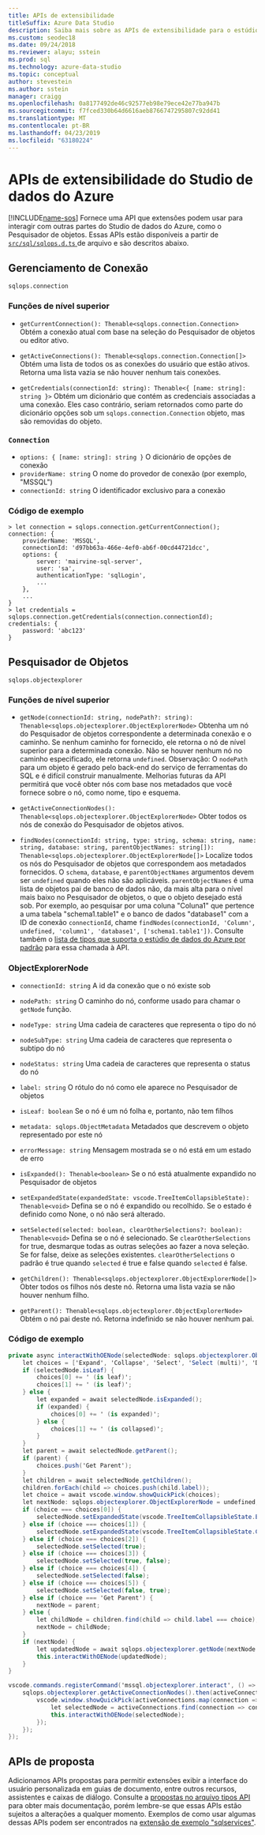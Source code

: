 ```yaml
---
title: APIs de extensibilidade
titleSuffix: Azure Data Studio
description: Saiba mais sobre as APIs de extensibilidade para o estúdio de dados do Azure
ms.custom: seodec18
ms.date: 09/24/2018
ms.reviewer: alayu; sstein
ms.prod: sql
ms.technology: azure-data-studio
ms.topic: conceptual
author: stevestein
ms.author: sstein
manager: craigg
ms.openlocfilehash: 0a8177492de46c92577eb98e79ece42e77ba947b
ms.sourcegitcommit: f7fced330b64d6616aeb8766747295807c92dd41
ms.translationtype: MT
ms.contentlocale: pt-BR
ms.lasthandoff: 04/23/2019
ms.locfileid: "63180224"
---
```

# <a name="azure-data-studio-extensibility-apis"></a>APIs de extensibilidade do Studio de dados do Azure

[!INCLUDE[name-sos](../includes/name-sos.md)] Fornece uma API que extensões podem usar para interagir com outras partes do Studio de dados do Azure, como o Pesquisador de objetos. Essas APIs estão disponíveis a partir de [ `src/sql/sqlops.d.ts` ](https://github.com/Microsoft/azuredatastudio/blob/master/src/sql/sqlops.d.ts) de arquivo e são descritos abaixo.

## <a name="connection-management"></a>Gerenciamento de Conexão
`sqlops.connection`

### <a name="top-level-functions"></a>Funções de nível superior

- `getCurrentConnection(): Thenable<sqlops.connection.Connection>` Obtém a conexão atual com base na seleção do Pesquisador de objetos ou editor ativo.

- `getActiveConnections(): Thenable<sqlops.connection.Connection[]>` Obtém uma lista de todos os as conexões do usuário que estão ativos. Retorna uma lista vazia se não houver nenhum tais conexões.

- `getCredentials(connectionId: string): Thenable<{ [name: string]: string }>` Obtém um dicionário que contém as credenciais associadas a uma conexão. Eles caso contrário, seriam retornados como parte do dicionário opções sob um `sqlops.connection.Connection` objeto, mas são removidas do objeto. 

### `Connection`
- `options: { [name: string]: string }` O dicionário de opções de conexão
- `providerName: string` O nome do provedor de conexão (por exemplo, "MSSQL")
- `connectionId: string` O identificador exclusivo para a conexão

### <a name="example-code"></a>Código de exemplo
```
> let connection = sqlops.connection.getCurrentConnection();
connection: {
    providerName: 'MSSQL',
    connectionId: 'd97bb63a-466e-4ef0-ab6f-00cd44721dcc',
    options: {
        server: 'mairvine-sql-server',
        user: 'sa',
        authenticationType: 'sqlLogin',
        ...
    },
    ...
}
> let credentials = sqlops.connection.getCredentials(connection.connectionId);
credentials: {
    password: 'abc123'
}

```

## <a name="object-explorer"></a>Pesquisador de Objetos

`sqlops.objectexplorer`


### <a name="top-level-functions"></a>Funções de nível superior
- `getNode(connectionId: string, nodePath?: string): Thenable<sqlops.objectexplorer.ObjectExplorerNode>` Obtenha um nó do Pesquisador de objetos correspondente a determinada conexão e o caminho. Se nenhum caminho for fornecido, ele retorna o nó de nível superior para a determinada conexão. Não se houver nenhum nó no caminho especificado, ele retorna `undefined`. Observação: O `nodePath` para um objeto é gerado pelo back-end do serviço de ferramentas do SQL e é difícil construir manualmente. Melhorias futuras da API permitirá que você obter nós com base nos metadados que você fornece sobre o nó, como nome, tipo e esquema.

- `getActiveConnectionNodes(): Thenable<sqlops.objectexplorer.ObjectExplorerNode>` Obter todos os nós de conexão do Pesquisador de objetos ativos.

- `findNodes(connectionId: string, type: string, schema: string, name: string, database: string, parentObjectNames: string[]): Thenable<sqlops.objectexplorer.ObjectExplorerNode[]>` Localize todos os nós do Pesquisador de objetos que correspondem aos metadados fornecidos. O `schema`, `database`, e `parentObjectNames` argumentos devem ser `undefined` quando eles não são aplicáveis. `parentObjectNames` é uma lista de objetos pai de banco de dados não, da mais alta para o nível mais baixo no Pesquisador de objetos, o que o objeto desejado está sob. Por exemplo, ao pesquisar por uma coluna "Coluna1" que pertence a uma tabela "schema1.table1" e o banco de dados "database1" com a ID de conexão `connectionId`, chame `findNodes(connectionId, 'Column', undefined, 'column1', 'database1', ['schema1.table1'])`. Consulte também o [lista de tipos que suporta o estúdio de dados do Azure por padrão](https://github.com/Microsoft/azuredatastudio/wiki/Object-Explorer-types-supported-by-FindNodes-API) para essa chamada à API.

### <a name="objectexplorernode"></a>ObjectExplorerNode
- `connectionId: string` A id da conexão que o nó existe sob

- `nodePath: string` O caminho do nó, conforme usado para chamar o `getNode` função.

- `nodeType: string` Uma cadeia de caracteres que representa o tipo do nó

- `nodeSubType: string` Uma cadeia de caracteres que representa o subtipo do nó

- `nodeStatus: string` Uma cadeia de caracteres que representa o status do nó

- `label: string` O rótulo do nó como ele aparece no Pesquisador de objetos

- `isLeaf: boolean` Se o nó é um nó folha e, portanto, não tem filhos

- `metadata: sqlops.ObjectMetadata` Metadados que descrevem o objeto representado por este nó

- `errorMessage: string` Mensagem mostrada se o nó está em um estado de erro

- `isExpanded(): Thenable<boolean>` Se o nó está atualmente expandido no Pesquisador de objetos

- `setExpandedState(expandedState: vscode.TreeItemCollapsibleState): Thenable<void>` Defina se o nó é expandido ou recolhido. Se o estado é definido como None, o nó não será alterado.

- `setSelected(selected: boolean, clearOtherSelections?: boolean): Thenable<void>` Defina se o nó é selecionado. Se `clearOtherSelections` for true, desmarque todas as outras seleções ao fazer a nova seleção. Se for false, deixe as seleções existentes. `clearOtherSelections` o padrão é true quando `selected` é true e false quando `selected` é false.

- `getChildren(): Thenable<sqlops.objectexplorer.ObjectExplorerNode[]>` Obter todos os filhos nós deste nó. Retorna uma lista vazia se não houver nenhum filho.

- `getParent(): Thenable<sqlops.objectexplorer.ObjectExplorerNode>` Obtém o nó pai deste nó. Retorna indefinido se não houver nenhum pai.

### <a name="example-code"></a>Código de exemplo

```cs
private async interactWithOENode(selectedNode: sqlops.objectexplorer.ObjectExplorerNode): Promise<void> {
    let choices = ['Expand', 'Collapse', 'Select', 'Select (multi)', 'Deselect', 'Deselect (multi)'];
    if (selectedNode.isLeaf) {
        choices[0] += ' (is leaf)';
        choices[1] += ' (is leaf)';
    } else {
        let expanded = await selectedNode.isExpanded();
        if (expanded) {
            choices[0] += ' (is expanded)';
        } else {
            choices[1] += ' (is collapsed)';
        }
    }
    let parent = await selectedNode.getParent();
    if (parent) {
        choices.push('Get Parent');
    }
    let children = await selectedNode.getChildren();
    children.forEach(child => choices.push(child.label));
    let choice = await vscode.window.showQuickPick(choices);
    let nextNode: sqlops.objectexplorer.ObjectExplorerNode = undefined;
    if (choice === choices[0]) {
        selectedNode.setExpandedState(vscode.TreeItemCollapsibleState.Expanded);
    } else if (choice === choices[1]) {
        selectedNode.setExpandedState(vscode.TreeItemCollapsibleState.Collapsed);
    } else if (choice === choices[2]) {
        selectedNode.setSelected(true);
    } else if (choice === choices[3]) {
        selectedNode.setSelected(true, false);
    } else if (choice === choices[4]) {
        selectedNode.setSelected(false);
    } else if (choice === choices[5]) {
        selectedNode.setSelected(false, true);
    } else if (choice === 'Get Parent') {
        nextNode = parent;
    } else {
        let childNode = children.find(child => child.label === choice);
        nextNode = childNode;
    }
    if (nextNode) {
        let updatedNode = await sqlops.objectexplorer.getNode(nextNode.connectionId, nextNode.nodePath);
        this.interactWithOENode(updatedNode);
    }
}

vscode.commands.registerCommand('mssql.objectexplorer.interact', () => {
    sqlops.objectexplorer.getActiveConnectionNodes().then(activeConnections => {
        vscode.window.showQuickPick(activeConnections.map(connection => connection.label + ' ' + connection.connectionId)).then(selection => {
            let selectedNode = activeConnections.find(connection => connection.label + ' ' + connection.connectionId === selection);
            this.interactWithOENode(selectedNode);
        });
    });
});
```

## <a name="proposed-apis"></a>APIs de proposta

Adicionamos APIs propostas para permitir extensões exibir a interface do usuário personalizada em guias de documento, entre outros recursos, assistentes e caixas de diálogo. Consulte a [propostas no arquivo tipos API](https://github.com/Microsoft/azuredatastudio/blob/master/src/sql/sqlops.proposed.d.ts) para obter mais documentação, porém lembre-se que essas APIs estão sujeitos a alterações a qualquer momento. Exemplos de como usar algumas dessas APIs podem ser encontrados na [extensão de exemplo "sqlservices"](https://github.com/Microsoft/azuredatastudio/tree/master/samples/sqlservices).


